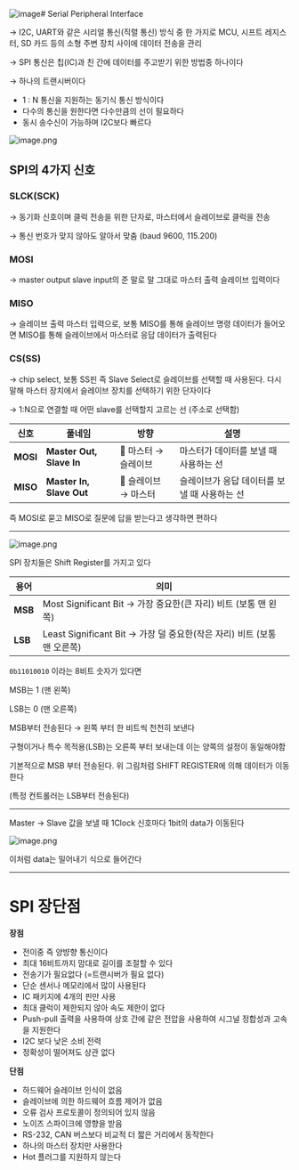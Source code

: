 ![image](https://github.com/user-attachments/assets/551b15b0-4ab7-4c16-8e90-1efe77998283)# Serial Peripheral Interface

→ I2C, UART와 같은 시리얼 통신(직렬 통신) 방식 중 한 가지로 MCU, 시프트 레지스터, SD 카드 등의 소형 주변 장치 사이에 데이터 전송을 관리

→ SPI 통신은 칩(IC)과 친 간에 데이터를 주고받기 위한 방법중 하나이다

→ 하나의 트랜시버이다

- 1 : N 통신을 지원하는 동기식 통신 방식이다
- 다수의 통신을 원한다면 다수만큼의 선이 필요하다
- 동시 송수신이 가능하며 I2C보다 빠르다

![image.png](attachment:373f1a55-96f9-47c7-b1a8-4124d15c1d2e:image.png)

## SPI의 4가지 신호

### SLCK(SCK)

→ 동기화 신호이며 클럭 전송을 위한 단자로, 마스터에서 슬레이브로 클럭을 전송

→ 통신 번호가 맞지 않아도 알아서 맞춤 (baud 9600, 115.200)

### MOSI

→ master output slave input의 준 말로 말 그대로 마스터 출력 슬레이브 입력이다

### MISO

→ 슬레이브 출력 마스터 입력으로, 보통 MISO를 통해 슬레이브 명령 데이터가 들어오면 MISO를 통해 슬레이브에서 마스터로 응답 데이터가 출력된다

### CS(SS)

→ chip select, 보통 SS핀 즉 Slave Select로 슬레이브를 선택할 때 사용된다. 다시 말해 마스터 장치에서 슬레이브 장치를 선택하기 위한 단자이다

→ 1:N으로 연결할 때 어떤 slave를 선택할지 고르는 선 (주소로 선택함)

| 신호 | 풀네임 | 방향 | 설명 |
| --- | --- | --- | --- |
| **MOSI** | **Master Out, Slave In** | 🔽 마스터 → 슬레이브 | 마스터가 데이터를 보낼 때 사용하는 선 |
| **MISO** | **Master In, Slave Out** | 🔼 슬레이브 → 마스터 | 슬레이브가 응답 데이터를 보낼 때 사용하는 선 |

즉 MOSI로 묻고 MISO로 질문에 답을 받는다고 생각하면 편하다

---

![image.png](attachment:2dddaf16-8329-4a7e-b3de-4a1ba0723cb9:image.png)

SPI 장치들은 Shift Register를 가지고 있다

| 용어 | 의미 |
| --- | --- |
| **MSB** | Most Significant Bit → 가장 중요한(큰 자리) 비트 (보통 맨 왼쪽) |
| **LSB** | Least Significant Bit → 가장 덜 중요한(작은 자리) 비트 (보통 맨 오른쪽) |

`0b11010010` 이라는 8비트 숫자가 있다면 

MSB는 1 (맨 왼쪽)

LSB는 0 (맨 오른쪽)

MSB부터 전송된다 → 왼쪽 부터 한 비트씩 천천히 보낸다

구형이거나 특수 목적용(LSB)는 오른쪽 부터 보내는데 이는 양쪽의 설정이 동일해야함

기본적으로 MSB 부터 전송된다. 위 그림처럼 SHIFT REGISTER에 의해 데이터가 이동한다

(특정 컨트롤러는 LSB부터 전송된다)

---

Master → Slave 값을 보낼 때 1Clock 신호마다 1bit의 data가 이동된다

![image.png](attachment:1c3550d6-8d0a-4251-b0b1-41f50174c18c:image.png)

이처럼 data는 밀어내기 식으로 들어간다

---

# SPI 장단점

**장점**

- 전이중 즉 양뱡향 통신이다
- 최대 16비트까지 맘대로 길이를 조절할 수 있다
- 전송기가 필요없다 (=트랜시버가 필요 없다)
- 단순 센서나 메모리에서 많이 사용된다
- IC 패키지에 4개의 핀만 사용
- 최대 클럭이 제한되지 않아 속도 제한이 없다
- Push-pull 출력을 사용하여 상호 간에 같은 전압을 사용하여 시그널 정합성과 고속을 지원한다
- I2C 보다 낮은 소비 전력
- 정확성이 떨어져도 상관 없다

**단점**

- 하드웨어 슬레이브 인식이 없음
- 슬레이브에 의한 하드웨어 흐름 제어가 없음
- 오류 검사 프로토콜이 정의되어 있지 않음
- 노이즈 스파이크에 영향을 받음
- RS-232, CAN 버스보다 비교적 더 짧은 거리에서 동작한다
- 하나의 마스터 장치만 사용한다
- Hot 플러그를 지원하지 않는다
